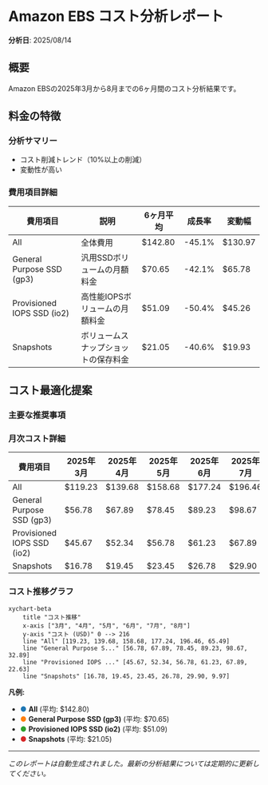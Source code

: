 # Amazon EBS コスト分析レポート

**分析日**: 2025/08/14

## 概要

Amazon EBSの2025年3月から8月までの6ヶ月間のコスト分析結果です。

## 料金の特徴

### 分析サマリー
- コスト削減トレンド（10%以上の削減）
- 変動性が高い

### 費用項目詳細

| 費用項目 | 説明 | 6ヶ月平均 | 成長率 | 変動幅 |
|---------|------|----------|--------|--------|
| All | 全体費用 | $142.80 | -45.1% | $130.97 |
| General Purpose SSD (gp3) | 汎用SSDボリュームの月額料金 | $70.65 | -42.1% | $65.78 |
| Provisioned IOPS SSD (io2) | 高性能IOPSボリュームの月額料金 | $51.09 | -50.4% | $45.26 |
| Snapshots | ボリュームスナップショットの保存料金 | $21.05 | -40.6% | $19.93 |

## コスト最適化提案

### 主要な推奨事項

### 月次コスト詳細

| 費用項目 | 2025年3月 | 2025年4月 | 2025年5月 | 2025年6月 | 2025年7月 | 2025年8月 |
|---------|---------|---------|---------|---------|---------|---------|
| All | $119.23 | $139.68 | $158.68 | $177.24 | $196.46 | $65.49 |
| General Purpose SSD (gp3) | $56.78 | $67.89 | $78.45 | $89.23 | $98.67 | $32.89 |
| Provisioned IOPS SSD (io2) | $45.67 | $52.34 | $56.78 | $61.23 | $67.89 | $22.63 |
| Snapshots | $16.78 | $19.45 | $23.45 | $26.78 | $29.90 | $9.97 |

### コスト推移グラフ

```mermaid
xychart-beta
    title "コスト推移"
    x-axis ["3月", "4月", "5月", "6月", "7月", "8月"]
    y-axis "コスト (USD)" 0 --> 216
    line "All" [119.23, 139.68, 158.68, 177.24, 196.46, 65.49]
    line "General Purpose S..." [56.78, 67.89, 78.45, 89.23, 98.67, 32.89]
    line "Provisioned IOPS ..." [45.67, 52.34, 56.78, 61.23, 67.89, 22.63]
    line "Snapshots" [16.78, 19.45, 23.45, 26.78, 29.90, 9.97]
```

**凡例:**
- <span style="color:#1f77b4">●</span> **All** (平均: $142.80)
- <span style="color:#ff7f0e">●</span> **General Purpose SSD (gp3)** (平均: $70.65)
- <span style="color:#2ca02c">●</span> **Provisioned IOPS SSD (io2)** (平均: $51.09)
- <span style="color:#d62728">●</span> **Snapshots** (平均: $21.05)

---
*このレポートは自動生成されました。最新の分析結果については定期的に更新してください。*
